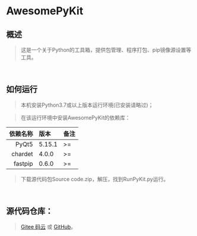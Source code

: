 # AwesomePyKit

## 概述

> 这是一个关于Python的工具箱，提供包管理、程序打包、pip镜像源设置等工具。

<br />

## 如何运行

> 本机安装Python3.7或以上版本运行环境(已安装请略过)；

> 在该运行环境中安装AwesomePyKit的依赖库：

| 依赖名称 | 版本   | 备注  |
|--------:|:-------|:-----|
| PyQt5   | 5.15.1 | >=   |
| chardet | 4.0.0  | >=   |
| fastpip | 0.6.0  | >=   |

> 下载源代码包Source code.zip，解压，找到RunPyKit.py运行。

<br />

## 源代码仓库：
> <a href="https://gitee.com/hrpzcf/AwesomePyKit" target="_blank">Gitee 码云</a> 或 <a href="https://github.com/hrpzcf/AwesomePyKit" target="_blank">GitHub</a>。

<br />
